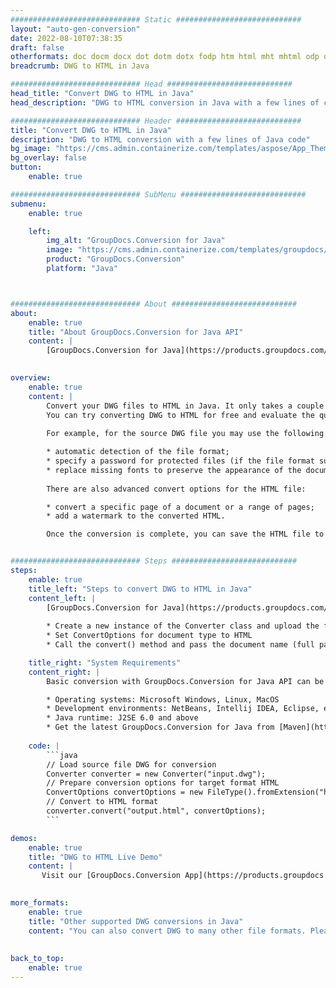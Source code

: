 ```yaml
---
############################# Static ############################
layout: "auto-gen-conversion"
date: 2022-08-10T07:38:35
draft: false
otherformats: doc docm docx dot dotm dotx fodp htm html mht mhtml odp odt otp pot potm potx pps ppsm ppsx ppt pptm pptx rtf
breadcrumb: DWG to HTML in Java

############################# Head ############################
head_title: "Convert DWG to HTML in Java"
head_description: "DWG to HTML conversion in Java with a few lines of code. Convert over 160 file formats using the GroupDocs document conversion API for Java"

############################# Header ############################
title: "Convert DWG to HTML in Java"
description: "DWG to HTML conversion with a few lines of Java code"
bg_image: "https://cms.admin.containerize.com/templates/aspose/App_Themes/V3/images/bg/header1.png"
bg_overlay: false
button:
    enable: true

############################# SubMenu ############################
submenu:
    enable: true

    left:
        img_alt: "GroupDocs.Conversion for Java"
        image: "https://cms.admin.containerize.com/templates/groupdocs/images/product-logos/90x90-noborder/groupdocs-conversion-java.png"
        product: "GroupDocs.Conversion"
        platform: "Java"



############################# About ############################
about:
    enable: true
    title: "About GroupDocs.Conversion for Java API"
    content: |
        [GroupDocs.Conversion for Java](https://products.groupdocs.com/conversion/java/) is an advanced file format conversion API for converting between popular image and document formats such as Microsoft Office, OpenDocument, PDF, HTML, email, CAD. and much more with just a few lines of code. The native API automatically detects the formats of the original documents and offers many options for customizing the converted documents. Along with the function of extracting information from a document, it also supports caching of the conversion results to the local disk by default. However, any type of cache storage can be supported by implementing the appropriate interfaces - Amazon S3, Dropbox, Google Drive, Windows Azure, Reddis, or any others.
    

overview:
    enable: true
    content: |
        Convert your DWG files to HTML in Java. It only takes a couple of lines of Java code on any platform of your choice, such as Windows, Linux, macOS.
        You can try converting DWG to HTML for free and evaluate the quality of the conversion results. Along with simple file conversion scripts, you can try more sophisticated options for loading the DWG source file and storing the HTML output. 
        
        For example, for the source DWG file you may use the following load options:

        * automatic detection of the file format;
        * specify a password for protected files (if the file format supports it);
        * replace missing fonts to preserve the appearance of the document.
        
        There are also advanced convert options for the HTML file:

        * convert a specific page of a document or a range of pages;
        * add a watermark to the converted HTML.

        Once the conversion is complete, you can save the HTML file to your local file path or to any third party storage such as FTP, Amazon S3, Google Drive, Dropbox etc. Please note - to convert DWG to HTML, you do not need to install any additional software, such as MS Office, Open Office, Adobe Acrobat Reader etc.


############################# Steps ############################
steps:
    enable: true
    title_left: "Steps to convert DWG to HTML in Java"
    content_left: |
        [GroupDocs.Conversion for Java](https://products.groupdocs.com/conversion/java/) allows developers to easily convert DWG file to HTML with a few lines of code.
        
        * Create a new instance of the Converter class and upload the file DWG with the full path
        * Set ConvertOptions for document type to HTML
        * Call the convert() method and pass the document name (full path) and format (HTML) as a parameter

    title_right: "System Requirements"
    content_right: |
        Basic conversion with GroupDocs.Conversion for Java API can be done with just a few lines of code. Our APIs are supported on all major platforms and operating systems. Before executing the code below, make sure you have the following prerequisites installed on your system.

        * Operating systems: Microsoft Windows, Linux, MacOS
        * Development environments: NetBeans, Intellij IDEA, Eclipse, etc.
        * Java runtime: J2SE 6.0 and above
        * Get the latest GroupDocs.Conversion for Java from [Maven](https://repository.groupdocs.com/webapp/#/artifacts/browse/tree/General/repo/com/groupdocs/groupdocs-conversion)
         
    code: |
        ```java    
        // Load source file DWG for conversion
        Converter converter = new Converter("input.dwg");
        // Prepare conversion options for target format HTML
        ConvertOptions convertOptions = new FileType().fromExtension("html").getConvertOptions();
        // Convert to HTML format
        converter.convert("output.html", convertOptions);
        ```

demos:
    enable: true
    title: "DWG to HTML Live Demo"
    content: |
       Visit our [GroupDocs.Conversion App](https://products.groupdocs.app/conversion/family) website and try DWG to HTML conversion now. The free demo has the following benefits
          

more_formats:
    enable: true
    title: "Other supported DWG conversions in Java"
    content: "You can also convert DWG to many other file formats. Please see the list below."
       
       
back_to_top:
    enable: true
---
```

